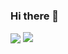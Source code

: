 ### Hi there 👋


<p>
<img align="center" src="https://github-readme-stats.vercel.app/api?username=ForrestSu&theme=merko&show_icons=true&hide_title=true&hide_rank=false&hide=issues&count_private=false&disable_animations=true"/>
<img align="top" src="https://github-readme-stats.vercel.app/api/top-langs/?username=ForrestSu&theme=merko&layout=compact&langs_count=4&hide=javascript,html,css"/>
</p>

<!--
**ForrestSu/forrestsu** is a ✨ _special_ ✨ repository because its `README.md` (this file) appears on your GitHub profile.

Here are some ideas to get you started:

- 🔭 I’m currently working on ...
- 🌱 I’m currently learning ...
- 👯 I’m looking to collaborate on ...
- 🤔 I’m looking for help with ...
- 💬 Ask me about ...
- 📫 How to reach me: ...
- 😄 Pronouns: ...
- ⚡ Fun fact: ...
-->
